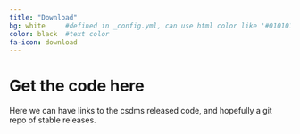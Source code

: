 ```yaml
---
title: "Download"
bg: white     #defined in _config.yml, can use html color like '#010101'
color: black  #text color
fa-icon: download
---
```


# Get the code here

Here we can have links to the csdms released code, and hopefully a git repo of stable releases.
